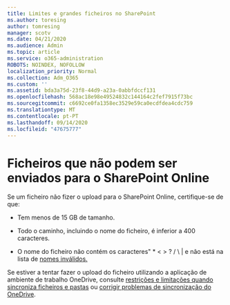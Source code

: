 ```yaml
---
title: Limites e grandes ficheiros no SharePoint
ms.author: toresing
author: tomresing
manager: scotv
ms.date: 04/21/2020
ms.audience: Admin
ms.topic: article
ms.service: o365-administration
ROBOTS: NOINDEX, NOFOLLOW
localization_priority: Normal
ms.collection: Adm_O365
ms.custom: ''
ms.assetid: bda3a75d-23f8-44d9-a23a-0abbfdccf131
ms.openlocfilehash: 568ac18e98e49524832c144164c2fef7915f73bc
ms.sourcegitcommit: c6692ce0fa1358ec3529e59ca0ecdfdea4cdc759
ms.translationtype: MT
ms.contentlocale: pt-PT
ms.lasthandoff: 09/14/2020
ms.locfileid: "47675777"
---
```

# <a name="files-that-cant-be-uploaded-to-sharepoint-online"></a>Ficheiros que não podem ser enviados para o SharePoint Online

Se um ficheiro não fizer o upload para o SharePoint Online, certifique-se de que:
  
- Tem menos de 15 GB de tamanho.
    
- Todo o caminho, incluindo o nome do ficheiro, é inferior a 400 caracteres.
    
- O nome do ficheiro não contém os caracteres" \* \< \> ? / \ | e não está na lista de [nomes inválidos.](https://go.microsoft.com/fwlink/?linkid=866430)
    
Se estiver a tentar fazer o upload do ficheiro utilizando a aplicação de ambiente de trabalho OneDrive, consulte [restrições e limitações quando sincroniza ficheiros e pastas](httpsbv://go.microsoft.com/fwlink/p/?LinkID=717734) ou [corrigir problemas de sincronização do OneDrive](https://go.microsoft.com/fwlink/?linkid=866431).
  

